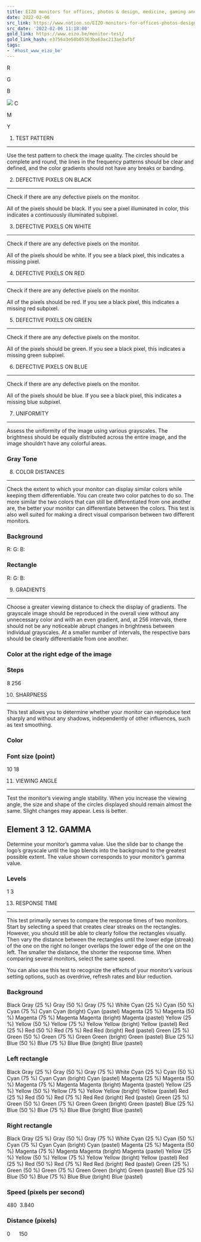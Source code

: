 ```yaml
---
title: EIZO monitors for offices, photos & design, medicine, gaming and industry
date: 2022-02-06
src_link: https://www.notion.so/EIZO-monitors-for-offices-photos-design-medicine-gaming-and-industry-a5c104398eba44bf97402eae3e8af122
src_date: '2022-02-06 11:18:00'
gold_link: https://www.eizo.be/monitor-test/
gold_link_hash: e3756a3e50b05363ba63ac213ae3afbf
tags:
- '#host_www_eizo_be'
---
```



R


G


B


![](img/eizo_logo_color.svg)
C


M


Y


1. TEST PATTERN
---------------



 Use the test pattern to check the image quality. 
The circles should be complete and round, the lines in the frequency patterns should be clear and defined, and the color gradients should not have any breaks or banding.
 
2. DEFECTIVE PIXELS ON BLACK
----------------------------



 Check if there are any defective pixels on the monitor.
 
All of the pixels should be black. If you see a pixel illuminated in color, this indicates a continuously illuminated subpixel.

 
3. DEFECTIVE PIXELS ON WHITE
----------------------------



 Check if there are any defective pixels on the monitor.
 
All of the pixels should be white. If you see a black pixel, this indicates a missing pixel.

 
4. DEFECTIVE PIXELS ON RED
--------------------------



 Check if there are any defective pixels on the monitor.
 
All of the pixels should be red. If you see a black pixel, this indicates a missing red subpixel.
 
5. DEFECTIVE PIXELS ON GREEN
----------------------------



 Check if there are any defective pixels on the monitor.
 
All of the pixels should be green. If you see a black pixel, this indicates a missing green subpixel.

 
6. DEFECTIVE PIXELS ON BLUE
---------------------------



 Check if there are any defective pixels on the monitor.
 
All of the pixels should be blue. If you see a black pixel, this indicates a missing blue subpixel.
 
7. UNIFORMITY
-------------



 Assess the uniformity of the image using various grayscales. The brightness should be equally distributed across the entire image, and the image shouldn’t have any colorful areas.
 
### Gray Tone



8. COLOR DISTANCES
------------------



 Check the extent to which your monitor can display similar colors while keeping them differentiable. You can create two color patches to do so. The more similar the two colors that can still be differentiated from one another are, the better your monitor can differentiate between the colors. This test is also well suited for making a direct visual comparison between two different monitors.
 
### Background


R:
G:
B:
### Rectangle


R:
G:
B:

9. GRADIENTS
------------



 Choose a greater viewing distance to check the display of gradients. The grayscale image should be reproduced in the overall view without any unnecessary color and with an even gradient, and, at 256 intervals, there should not be any noticeable abrupt changes in brightness between individual grayscales. At a smaller number of intervals, the respective bars should be clearly differentiable from one another.
 
### Color at the right edge of the image


### Steps


8
256

10. SHARPNESS
-------------



 This test allows you to determine whether your monitor can reproduce text sharply and without any shadows, independently of other influences, such as text smoothing.
 
### Color


### Font size (point)


10
18

11. VIEWING ANGLE
-----------------



 Test the monitor’s viewing angle stability. When you increase the viewing angle, the size and shape of the circles displayed should remain almost the same. Slight changes may appear. Less is better.
 
Element 3
12. GAMMA
---------



 Determine your monitor’s gamma value. 
 Use the slide bar to change the logo’s grayscale until the logo blends into the background to the greatest possible extent. The value shown corresponds to your monitor’s gamma value.

 
### Levels


1
3

13. RESPONSE TIME
-----------------



 This test primarily serves to compare the response times of two monitors. Start by selecting a speed that creates clear streaks on the rectangles. However, you should still be able to clearly follow the rectangles visually. Then vary the distance between the rectangles until the lower edge (streak) of the one on the right no longer overlaps the lower edge of the one on the left. The smaller the distance, the shorter the response time. When comparing several monitors, select the same speed.
 

 You can also use this test to recognize the effects of your monitor’s various setting options, such as overdrive, refresh rates and blur reduction.

 
### Background


Black
Gray (25 %)
Gray (50 %)
Gray (75 %)
White
Cyan (25 %)
Cyan (50 %)
Cyan (75 %)
Cyan
Cyan (bright)
Cyan (pastel)
Magenta (25 %)
Magenta (50 %)
Magenta (75 %)
Magenta
Magenta (bright)
Magenta (pastel)
Yellow (25 %)
Yellow (50 %)
Yellow (75 %)
Yellow
Yellow (bright)
Yellow (pastel)
Red (25 %)
Red (50 %)
Red (75 %)
Red
Red (bright)
Red (pastel)
Green (25 %)
Green (50 %)
Green (75 %)
Green
Green (bright)
Green (pastel)
Blue (25 %)
Blue (50 %)
Blue (75 %)
Blue
Blue (bright)
Blue (pastel)
### Left rectangle


Black
Gray (25 %)
Gray (50 %)
Gray (75 %)
White
Cyan (25 %)
Cyan (50 %)
Cyan (75 %)
Cyan
Cyan (bright)
Cyan (pastel)
Magenta (25 %)
Magenta (50 %)
Magenta (75 %)
Magenta
Magenta (bright)
Magenta (pastel)
Yellow (25 %)
Yellow (50 %)
Yellow (75 %)
Yellow
Yellow (bright)
Yellow (pastel)
Red (25 %)
Red (50 %)
Red (75 %)
Red
Red (bright)
Red (pastel)
Green (25 %)
Green (50 %)
Green (75 %)
Green
Green (bright)
Green (pastel)
Blue (25 %)
Blue (50 %)
Blue (75 %)
Blue
Blue (bright)
Blue (pastel)
### Right rectangle


Black
Gray (25 %)
Gray (50 %)
Gray (75 %)
White
Cyan (25 %)
Cyan (50 %)
Cyan (75 %)
Cyan
Cyan (bright)
Cyan (pastel)
Magenta (25 %)
Magenta (50 %)
Magenta (75 %)
Magenta
Magenta (bright)
Magenta (pastel)
Yellow (25 %)
Yellow (50 %)
Yellow (75 %)
Yellow
Yellow (bright)
Yellow (pastel)
Red (25 %)
Red (50 %)
Red (75 %)
Red
Red (bright)
Red (pastel)
Green (25 %)
Green (50 %)
Green (75 %)
Green
Green (bright)
Green (pastel)
Blue (25 %)
Blue (50 %)
Blue (75 %)
Blue
Blue (bright)
Blue (pastel)
### Speed (pixels per second)


480 
3.840
### Distance (pixels)


0     
150